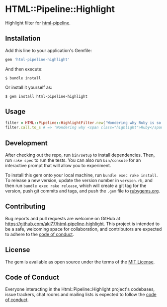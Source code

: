 # HTML::Pipeline::Highlight

Highlight filter for [html\-pipeline](https://github.com/jch/html-pipeline).

## Installation

Add this line to your application's Gemfile:

```ruby
gem 'html-pipeline-highlight'
```

And then execute:

    $ bundle install

Or install it yourself as:

    $ gem install html-pipeline-highlight

## Usage

```ruby
filter = HTML::Pipeline::HighlightFilter.new('Wondering why Ruby is so popular?', highlight_pattern: /ruby/i)
filter.call.to_s # => 'Wondering why <span class="highlight">Ruby</span> is so popular?'
```

## Development

After checking out the repo, run `bin/setup` to install dependencies. Then, run `rake spec` to run the tests. You can also run `bin/console` for an interactive prompt that will allow you to experiment.

To install this gem onto your local machine, run `bundle exec rake install`. To release a new version, update the version number in `version.rb`, and then run `bundle exec rake release`, which will create a git tag for the version, push git commits and tags, and push the `.gem` file to [rubygems.org](https://rubygems.org).

## Contributing

Bug reports and pull requests are welcome on GitHub at https://github.com/aki77/html-pipeline-highlight. This project is intended to be a safe, welcoming space for collaboration, and contributors are expected to adhere to the [code of conduct](https://github.com/aki77/html-pipeline-highlight/blob/master/CODE_OF_CONDUCT.md).


## License

The gem is available as open source under the terms of the [MIT License](https://opensource.org/licenses/MIT).

## Code of Conduct

Everyone interacting in the Html::Pipeline::Highlight project's codebases, issue trackers, chat rooms and mailing lists is expected to follow the [code of conduct](https://github.com/aki77/html-pipeline-highlight/blob/master/CODE_OF_CONDUCT.md).
